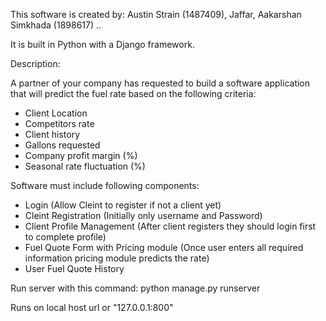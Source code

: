 This software is created by:
Austin Strain (1487409),
Jaffar,
Aakarshan Simkhada (1898617)
..

It is built in Python with a Django framework.
 
Description: 

A partner of your company has requested to build a software application that will predict the fuel rate based on the following criteria:

- Client Location
- Competitors rate
- Client history
- Gallons requested
- Company profit margin (%)
- Seasonal rate fluctuation (%)

Software must include following components:

- Login (Allow Cleint to register if not a client yet)
- Cleint Registration (Initially only username and Password)
- Client Profile Management (After client registers they should login first to complete profile)
- Fuel Quote Form with Pricing module (Once user enters all required information pricing module predicts the rate)
- User Fuel Quote History



Run server with this command:
python manage.py runserver

Runs on local host url or "127.0.0.1:800"
